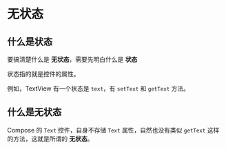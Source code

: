 # 无状态

## 什么是状态

要搞清楚什么是 **无状态**，需要先明白什么是 **状态**

状态指的就是控件的属性。

例如，TextView 有一个状态是 `text`，有 `setText` 和 `getText` 方法。

## 什么是无状态

Compose 的 `Text` 控件，自身不存储 `Text` 属性，自然也没有类似 `getText` 这样的方法，这就是所谓的 **无状态**。



